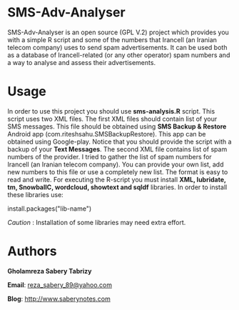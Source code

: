 # SMS-Adv-Analyser
SMS-Adv-Analyser is an open source (GPL V.2) project which provides you with a simple R script and some of the numbers that Irancell (an Iranian telecom company) uses to send spam advertisements. It can be used both as a database of Irancell-related (or any other operator) spam numbers and a way to analyse and assess their advertisements.


Usage
======

In order to use this project you should use **sms-analysis.R** script. This script uses two XML files. The first XML files should contain list of your SMS messages. This file should be obtained using **SMS Backup & Restore** Android app (com.riteshsahu.SMSBackupRestore). This app can be obtained using Google-play. Notice that you should provide the script with a backup of your **Text Messages**. The second XML file contains list of spam numbers of the provider. I tried to gather the list of spam numbers for Irancell (an Iranian telecom company). You can provide your own list, add new numbers to this file or use a completely new list. The format is easy to read and write. For executing the R-script you must install **XML, lubridate, tm, SnowballC, wordcloud, showtext and sqldf** libraries. In order to install these libraries use:

install.packages("lib-name")

*Caution* : Installation of some libraries may need extra effort.


Authors
======

**Gholamreza Sabery Tabrizy**

**Email**: reza_sabery_89@yahoo.com

**Blog**: http://www.saberynotes.com